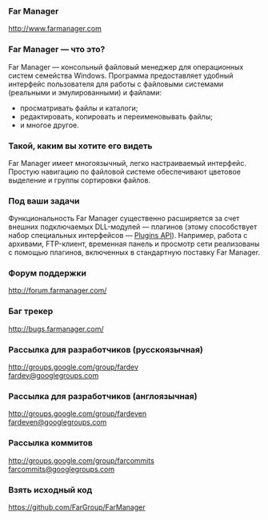 ### Far Manager
http://www.farmanager.com

### Far Manager — что это?
Far Manager — консольный файловый менеджер для операционных систем семейства Windows. Программа предоставляет удобный интерфейс пользователя для работы с файловыми системами (реальными и эмулированными) и файлами:
* просматривать файлы и каталоги;
* редактировать, копировать и переименовывать файлы;
* и многое другое.

### Такой, каким вы хотите его видеть
Far Manager имеет многоязычный, легко настраиваемый интерфейс. Простую навигацию по файловой системе обеспечивают цветовое выделение и группы сортировки файлов.

### Под ваши задачи
Функциональность Far Manager существенно расширяется за счет внешних подключаемых DLL-модулей — плагинов (этому способствует набор специальных интерфейсов — [Plugins API](http://api.farmanager.com/)). Например, работа с архивами, FTP-клиент, временная панель и просмотр сети реализованы с помощью плагинов, включенных в стандартную поставку Far Manager.

### Форум поддержки  
http://forum.farmanager.com/

### Баг трекер  
http://bugs.farmanager.com/

### Рассылка для разработчиков (русскоязычная)  
http://groups.google.com/group/fardev  
fardev@googlegroups.com

### Рассылка для разработчиков (англоязычная)  
http://groups.google.com/group/fardeven  
fardeven@googlegroups.com

### Рассылка коммитов  
http://groups.google.com/group/farcommits  
farcommits@googlegroups.com

### Взять исходный код  
https://github.com/FarGroup/FarManager
